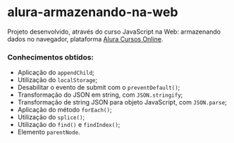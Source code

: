 # alura-armazenando-na-web

Projeto desenvolvido, através do curso JavaScript na Web: armazenando dados no navegador, plataforma [Alura Cursos Online](https://cursos.alura.com.br/).

### Conhecimentos obtidos:

- Aplicação do <code>appendChild</code>;
- Utilização do <code>localStorage</code>;
- Desabilitar o evento de submit com o <code>preventDefault()</code>;
- Transformação do JSON em string, com <code>JSON.stringify</code>;
- Transformação de string JSON para objeto JavaScript, com <code>JSON.parse</code>;
- Aplicação do método <code>forEach()</code>;
- Utilização do <code>splice()</code>;
- Utilização do <code>find()</code> e <code>findIndex()</code>;
- Elemento <code>parentNode</code>.